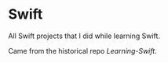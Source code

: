 # Swift

All Swift projects that I did while learning Swift. 

Came from the historical repo _Learning-Swift_.
